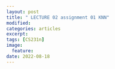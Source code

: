 ```yaml
---
layout: post
title: " LECTURE 02 assignment 01 KNN"
modified:
categories: articles
excerpt:
tags: [CS231n]
image:
  feature:
date: 2022-08-18
---
```


